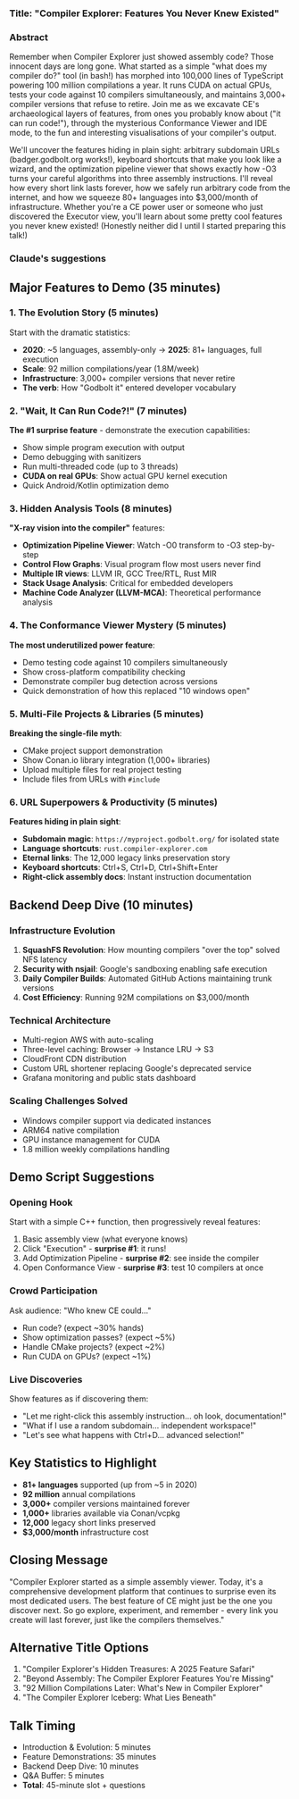 ### Title: "Compiler Explorer: Features You Never Knew Existed"

### Abstract

Remember when Compiler Explorer just showed assembly code? Those innocent days are long gone. What started as a simple "what does my compiler do?" tool (in bash!) has morphed into 100,000 lines of TypeScript powering 100 million compilations a year. It runs CUDA on actual GPUs, tests your code against 10 compilers simultaneously, and maintains 3,000+ compiler versions that refuse to retire. Join me as we excavate CE's archaeological layers of features, from ones you probably know about ("it can run code!"), through the mysterious Conformance Viewer and IDE mode, to the fun and interesting visualisations of your compiler's output. 

We'll uncover the features hiding in plain sight: arbitrary subdomain URLs (badger.godbolt.org works!), keyboard shortcuts that make you look like a wizard, and the optimization pipeline viewer that shows exactly how -O3 turns your careful algorithms into three assembly instructions. I'll reveal how every short link lasts forever, how we safely run arbitrary code from the internet, and how we squeeze 80+ languages into $3,000/month of infrastructure. Whether you're a CE power user or someone who just discovered the Executor view, you'll learn about some pretty cool features you never knew existed! (Honestly neither did I until I started preparing this talk!)


### Claude's suggestions

## Major Features to Demo (35 minutes)

### 1. The Evolution Story (5 minutes)
Start with the dramatic statistics:
- **2020**: ~5 languages, assembly-only → **2025**: 81+ languages, full execution
- **Scale**: 92 million compilations/year (1.8M/week)
- **Infrastructure**: 3,000+ compiler versions that never retire
- **The verb**: How "Godbolt it" entered developer vocabulary

### 2. "Wait, It Can Run Code?!" (7 minutes)
**The #1 surprise feature** - demonstrate the execution capabilities:
- Show simple program execution with output
- Demo debugging with sanitizers
- Run multi-threaded code (up to 3 threads)
- **CUDA on real GPUs**: Show actual GPU kernel execution
- Quick Android/Kotlin optimization demo

### 3. Hidden Analysis Tools (8 minutes)
**"X-ray vision into the compiler"** features:
- **Optimization Pipeline Viewer**: Watch -O0 transform to -O3 step-by-step
- **Control Flow Graphs**: Visual program flow most users never find
- **Multiple IR views**: LLVM IR, GCC Tree/RTL, Rust MIR
- **Stack Usage Analysis**: Critical for embedded developers
- **Machine Code Analyzer (LLVM-MCA)**: Theoretical performance analysis

### 4. The Conformance Viewer Mystery (5 minutes)
**The most underutilized power feature**:
- Demo testing code against 10 compilers simultaneously
- Show cross-platform compatibility checking
- Demonstrate compiler bug detection across versions
- Quick demonstration of how this replaced "10 windows open"

### 5. Multi-File Projects & Libraries (5 minutes)
**Breaking the single-file myth**:
- CMake project support demonstration
- Show Conan.io library integration (1,000+ libraries)
- Upload multiple files for real project testing
- Include files from URLs with `#include`

### 6. URL Superpowers & Productivity (5 minutes)
**Features hiding in plain sight**:
- **Subdomain magic**: `https://myproject.godbolt.org/` for isolated state
- **Language shortcuts**: `rust.compiler-explorer.com`
- **Eternal links**: The 12,000 legacy links preservation story
- **Keyboard shortcuts**: Ctrl+S, Ctrl+D, Ctrl+Shift+Enter
- **Right-click assembly docs**: Instant instruction documentation

## Backend Deep Dive (10 minutes)

### Infrastructure Evolution
1. **SquashFS Revolution**: How mounting compilers "over the top" solved NFS latency
2. **Security with nsjail**: Google's sandboxing enabling safe execution
3. **Daily Compiler Builds**: Automated GitHub Actions maintaining trunk versions
4. **Cost Efficiency**: Running 92M compilations on $3,000/month

### Technical Architecture
- Multi-region AWS with auto-scaling
- Three-level caching: Browser → Instance LRU → S3
- CloudFront CDN distribution
- Custom URL shortener replacing Google's deprecated service
- Grafana monitoring and public stats dashboard

### Scaling Challenges Solved
- Windows compiler support via dedicated instances
- ARM64 native compilation
- GPU instance management for CUDA
- 1.8 million weekly compilations handling

## Demo Script Suggestions

### Opening Hook
Start with a simple C++ function, then progressively reveal features:
1. Basic assembly view (what everyone knows)
2. Click "Execution" - **surprise #1**: it runs!
3. Add Optimization Pipeline - **surprise #2**: see inside the compiler
4. Open Conformance View - **surprise #3**: test 10 compilers at once

### Crowd Participation
Ask audience: "Who knew CE could..."
- Run code? (expect ~30% hands)
- Show optimization passes? (expect ~5%)
- Handle CMake projects? (expect ~2%)
- Run CUDA on GPUs? (expect ~1%)

### Live Discoveries
Show features as if discovering them:
- "Let me right-click this assembly instruction... oh look, documentation!"
- "What if I use a random subdomain... independent workspace!"
- "Let's see what happens with Ctrl+D... advanced selection!"

## Key Statistics to Highlight
- **81+ languages** supported (up from ~5 in 2020)
- **92 million** annual compilations
- **3,000+** compiler versions maintained forever
- **1,000+** libraries available via Conan/vcpkg
- **12,000** legacy short links preserved
- **$3,000/month** infrastructure cost

## Closing Message
"Compiler Explorer started as a simple assembly viewer. Today, it's a comprehensive development platform that continues to surprise even its most dedicated users. The best feature of CE might just be the one you discover next. So go explore, experiment, and remember - every link you create will last forever, just like the compilers themselves."

## Alternative Title Options
1. "Compiler Explorer's Hidden Treasures: A 2025 Feature Safari"
2. "Beyond Assembly: The Compiler Explorer Features You're Missing"
3. "92 Million Compilations Later: What's New in Compiler Explorer"
4. "The Compiler Explorer Iceberg: What Lies Beneath"

## Talk Timing
- Introduction & Evolution: 5 minutes
- Feature Demonstrations: 35 minutes
- Backend Deep Dive: 10 minutes
- Q&A Buffer: 5 minutes
- **Total**: 45-minute slot + questions
